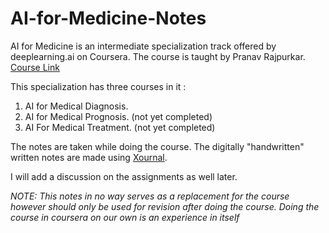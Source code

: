 # AI-for-Medicine-Notes

AI for Medicine is an intermediate specialization track offered by deeplearning.ai on Coursera. The course is taught by Pranav Rajpurkar.
[Course Link](https://www.coursera.org/specializations/ai-for-medicine?)

This specialization has three courses in it :
1. AI for Medical Diagnosis.
2. AI for Medical Prognosis. (not yet completed)
3. AI For Medical Treatment. (not yet completed)

The notes are taken while doing the course. The digitally "handwritten" written notes are made using [Xournal](https://xournalpp.github.io/).

I will add a discussion on the assignments as well later.

*NOTE: This notes in no way serves as a replacement for the course however should only be used for revision after doing the course. Doing the course in coursera on our own is an experience in itself*
